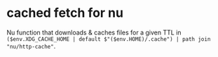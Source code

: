 # cached fetch for nu
Nu function that downloads & caches files for a given TTL in\
`($env.XDG_CACHE_HOME | default $"($env.HOME)/.cache") | path join "nu/http-cache"`.
